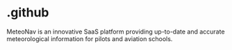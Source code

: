 # .github
MeteoNav is an innovative SaaS platform providing up-to-date and accurate meteorological information for pilots and aviation schools.
